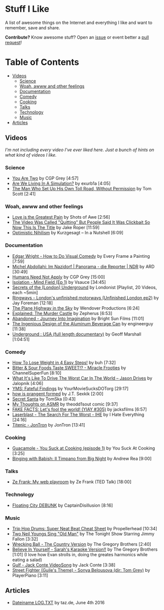 # Stuff I Like

A list of awesome things on the Internet and everything I like and want to remember, save and share.

**Contribute?** Know awesome stuff? Open an [issue](https://github.com/timomeh/stuff-i-like/issues/new) or event better a [pull request](https://github.com/timomeh/stuff-i-like/pulls)!

# Table of Contents

<!-- TOC depthFrom:2 depthTo:6 withLinks:1 updateOnSave:1 orderedList:0 -->

- [Videos](#videos)
	- [Science](#science)
	- [Woah, awww and other feelings](#woah-awww-and-other-feelings)
	- [Documentation](#documentation)
	- [Comedy](#comedy)
	- [Cooking](#cooking)
	- [Talks](#talks)
	- [Technology](#technology)
	- [Music](#music)
- [Articles](#articles)

<!-- /TOC -->

## Videos

_I'm not including every video I've ever liked here. Just a bunch of hints on what kind of videos I like._

### Science

- [You Are Two](https://www.youtube.com/watch?v=wfYbgdo8e-8) by CGP Grey [4:57]
- [Are We Living In A Simulation?](https://www.youtube.com/watch?v=p7293jJxUhg) by exurb1a [4:05]
- [The Man Who Set Up His Own Toll Road, Without Permission](https://www.youtube.com/watch?v=E-m6vc7lsmE) by Tom Scott [2:41]

### Woah, awww and other feelings

- [Love is the Greatest Pain](https://www.youtube.com/watch?v=fYwrkzNtlgI) by Shots of Awe [2:56]
- [The Video Was Called "Quitting" But People Said It Was Clickbait So Now This Is The Title](https://www.youtube.com/watch?v=5aZiRrW9KAE) by Jake Roper [11:59]
- [Optimistic Nihilism](https://www.youtube.com/watch?v=MBRqu0YOH14) by Kurzgesagt – In a Nutshell [6:09]

### Documentation

- [Edgar Wright - How to Do Visual Comedy](https://www.youtube.com/watch?v=3FOzD4Sfgag) by Every Frame a Painting [7:59]
- [Michel Abdollahi: Im Nazidorf | Panorama - die Reporter | NDR](https://www.youtube.com/watch?v=Cl__BD858yc) by ARD [30:49]
- [Humans Need Not Apply](https://www.youtube.com/watch?v=7Pq-S557XQU) by CGP Grey [15:00]
- [Isolation - Mind Field (Ep 1)](https://www.youtube.com/watch?v=iqKdEhx-dD4) by Vsauce [34:45]
- [Secrets of the \[London\] Underground](https://www.youtube.com/watch?v=\_A9plKfa79U&list=PLz1JuTRxlXhIYyzEu-M02R64Too01SsPT) by Londonist [Playlist, 20 Videos, each ~5min]
- [Ringways - London's unfinished motorways (Unfinished London ep2)](https://www.youtube.com/watch?v=yUEHWhO_HdY) by Jay Foreman [12:18]
- [The Plane Highway in the Sky](https://www.youtube.com/watch?v=-aQ2E0mlRQI) by Wendover Productions [6:24]
- [Explained: The Murder Castle](https://www.youtube.com/watch?v=drfRQvK0jUw) by Zepherus [6:53]
- [Abandoned - Journey Into Imagination](https://www.youtube.com/watch?v=VFFP2BMO-KE) by Bright Sun Films [11:01]
- [The Ingenious Design of the Aluminum Beverage Can](https://www.youtube.com/watch?v=hUhisi2FBuw) by engineerguy [11:38]
- [Underground : USA (full length documentary)](https://www.youtube.com/watch?v=vyxDZIvH1Hc) by Geoff Marshall [1:04:51]

### Comedy

- [How To Lose Weight in 4 Easy Steps!](https://www.youtube.com/watch?v=9mbp0DugfCA) by buh [7:32]
- [Bitter & Sour Foods Taste SWEET!? - Miracle Frooties](https://www.youtube.com/watch?v=TCkrvU_zTjw) by ChannelSuperFun [8:10]
- [What It's Like To Drive The Worst Car In The World – Jason Drives](https://www.youtube.com/watch?v=Y16ObVRvgOE) by Jalopnik [4:06]
- [YMS: Fateful Findings](https://www.youtube.com/watch?v=B1jXYooEFg0) by YourMovieSucksDOTorg [29:17]
- [how is prangent formed](https://www.youtube.com/watch?v=EShUeudtaFg) by J.T. Sexkik [2:00]
- [Secret Santa](https://www.youtube.com/watch?v=UZqrfDd1IEs) by TomSka [0:43]
- [My Thoughts on ASMR](https://www.youtube.com/watch?v=b1EXJoIntlk) by theodd1sout comic [9:37]
- [FAKE FACTS: Let's fool the world! (YIAY \#305)](https://www.youtube.com/watch?v=FcQeeutP8yo) by jacksfilms [6:57]
- [Laserblast - The Search For The Worst - IHE](https://www.youtube.com/watch?v=kQOiS2RRANc) by I Hate Everything [24:16]
- [Titenic - JonTron](https://www.youtube.com/watch?v=RRA2OrZTiwY) by JonTron [13:41]

### Cooking

- [Guacamole - You Suck at Cooking (episode 1)](https://www.youtube.com/watch?v=0weCqOLSPfs) by You Suck At Cooking [3:25]
- [Binging with Babish: Il Timpano from Big Night](https://www.youtube.com/watch?v=PIsIE0oHGgo) by Andrew Rea [9:00]

### Talks

- [Ze Frank: My web playroom](https://www.youtube.com/watch?v=3gSSNHO1dDs) by Ze Frank (TED Talk) [18:00]

### Technology

- [Floating City DEBUNK](https://www.youtube.com/watch?v=Xmrn2IuSW-Q) by CaptainDisillusion [8:16]

### Music

- [Trip Hop Drums: Super Neat Beat Cheat Sheet](https://www.youtube.com/watch?v=N9M5FPEiStE) by Propellerhead [10:34]
- [Two Neil Youngs Sing "Old Man"](https://www.youtube.com/watch?v=H6otmy3DAK8) by The Tonight Show Starring Jimmy Fallon [3:32]
- [Wrecking Ball - The Country Version](https://www.youtube.com/watch?v=X7JgVqbh8nE) by The Gregory Brothers [2:40]
- [Believe In Yourself - Sarah's Karaoke Version!!](https://www.youtube.com/watch?v=HiRD1r8zQhw) by The Gregory Brothers [1:01] \(I love how Evan strolls in, doing the greates harmonics while eating a salad)
- [Gulf - Jack Conte VideoSong](https://www.youtube.com/watch?v=lBUUOJpFg9Y) by Jack Conte [3:38]
- [Street Fighter (Guile's Theme) - Sonya Belousova (dir: Tom Grey)](https://www.youtube.com/watch?v=IHuD-ySr1AY) by PlayerPiano [3:11]



## Articles

- [Dateiname LOG.TXT](http://www.taz.de/Keylogger-Affaere-in-der-taz/!5307828/) by taz.de, June 4th 2016
